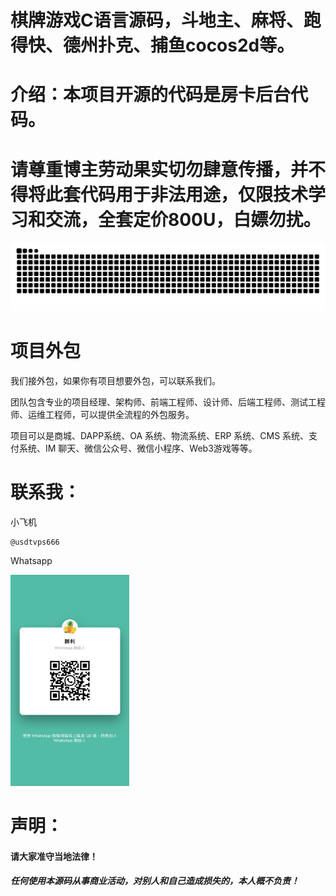 # 棋牌游戏C语言源码，斗地主、麻将、跑得快、德州扑克、捕鱼cocos2d等。

# 

# 介绍：本项目开源的代码是房卡后台代码。

> 

# 请尊重博主劳动果实切勿肆意传播，并不得将此套代码用于非法用途，仅限技术学习和交流，全套定价800U，白嫖勿扰。



![find YOU](https://raw.githubusercontent.com/BEPb/BEPb/output/github-contribution-grid-snake.svg)

# 项目外包

我们接外包，如果你有项目想要外包，可以联系我们。

团队包含专业的项目经理、架构师、前端工程师、设计师、后端工程师、测试工程师、运维工程师，可以提供全流程的外包服务。

项目可以是商城、DAPP系统、OA 系统、物流系统、ERP 系统、CMS 系统、支付系统、IM 聊天、微信公众号、微信小程序、Web3游戏等等。



# 联系我：

小飞机

```
@usdtvps666
```



Whatsapp

<img src="https://raw.githubusercontent.com/bizzancoin/btc-eth-fil-contract-Exchange---ztuo/master/img/whatsapp.jpg" alt="whatsapp" style="zoom: 33%;" />

# 声明：

#### 请大家准守当地法律！

##### 任何使用本源码从事商业活动，对别人和自己造成损失的，本人概不负责！